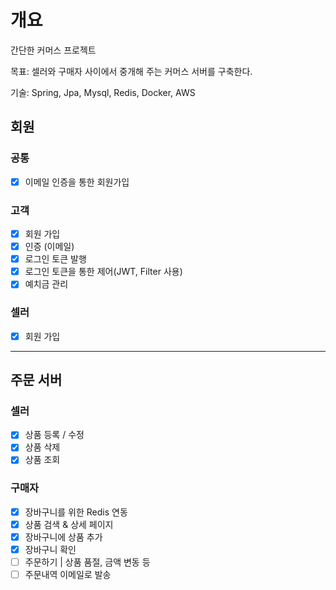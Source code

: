 # 개요
간단한 커머스 프로젝트

목표: 셀러와 구매자 사이에서 중개해 주는 커머스 서버를 구축한다.

기술: Spring, Jpa, Mysql, Redis, Docker, AWS

## 회원
### 공통
- [x] 이메일 인증을 통한 회원가입

### 고객
- [x] 회원 가입
- [x] 인증 (이메일)
- [x] 로그인 토큰 발행
- [x] 로그인 토큰을 통한 제어(JWT, Filter 사용)
- [x] 예치금 관리

### 셀러
- [x] 회원 가입

---

## 주문 서버
### 셀러
- [x] 상품 등록 / 수정
- [x] 상품 삭제
- [x] 상품 조회

### 구매자
- [x] 장바구니를 위한 Redis 연동
- [x] 상품 검색 & 상세 페이지
- [x] 장바구니에 상품 추가
- [x] 장바구니 확인
- [ ] 주문하기 | 상품 품절, 금액 변동 등 
- [ ] 주문내역 이메일로 발송
